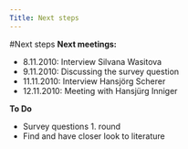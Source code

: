 ```yaml
---
Title: Next steps
---
```

#Next steps
**Next meetings:**


-  8.11.2010: Interview Silvana Wasitova
-  9.11.2010: Discussing the survey question
-  11.11.2010: Interview Hansjörg Scherer
-  12.11.2010: Meeting with Hansjürg Inniger

**To Do**


-  Survey questions 1. round
-  Find and have closer look to literature
